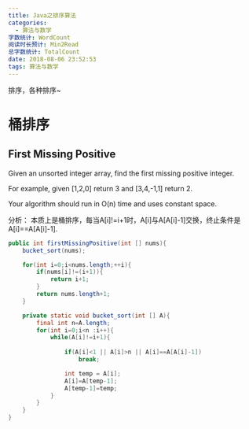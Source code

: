 ```yaml
---
title: Java之排序算法
categories:
  - 算法与数学
字数统计: WordCount
阅读时长预计: Min2Read
总字数统计: TotalCount
date: 2018-08-06 23:52:53
tags: 算法与数学
---
```


排序，各种排序~
<!--more-->
# 桶排序
## First Missing Positive

Given an unsorted integer array, find the first missing positive integer.

For example, given [1,2,0] return 3 and [3,4,-1,1] return 2.

Your algorithm should run in O(n) time and uses constant space.

分析：
本质上是桶排序，每当A[i]!=i+1时，A[i]与A[A[i]-1]交换，终止条件是A[i]==A[A[i]-1].

```java
public int firstMissingPositive(int [] nums){
    bucket_sort(nums);

    for(int i=0;i<nums.length;++i){
        if(nums[i]!=(i+1)){
            return i+1;
        }
        return nums.length+1;
    }

    private static void bucket_sort(int [] A){
        final int n=A.length;
        for(int i=0;i<n :i++){
            while(A[i]!=i+1){
                
                if(A[i]<1 || A[i]>n || A[i]==A[A[i]-1])
                    break;

                int temp = A[i];
                A[i]=A[temp-1];
                A[temp-1]=temp;
            }
        }
    }
}
```